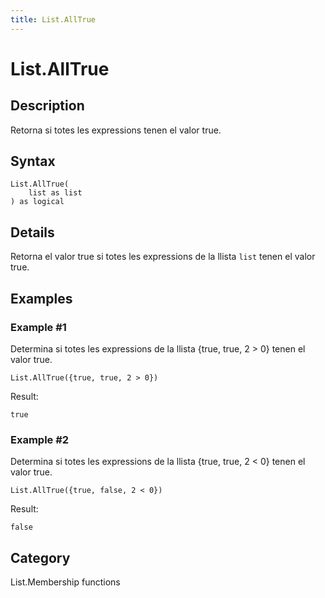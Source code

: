 ```yaml
---
title: List.AllTrue
---
```


# List.AllTrue


## Description

Retorna si totes les expressions tenen el valor true.


## Syntax

```powerquery
List.AllTrue(
    list as list
) as logical
```


## Details

Retorna el valor true si totes les expressions de la llista <code>list</code> tenen el valor true.


## Examples

### Example #1 
Determina si totes les expressions de la llista \{true, true, 2 &gt; 0} tenen el valor true.
```powerquery
List.AllTrue({true, true, 2 > 0})
```

Result: 
```powerquery
true
```


### Example #2 
Determina si totes les expressions de la llista \{true, true, 2 &lt; 0} tenen el valor true.
```powerquery
List.AllTrue({true, false, 2 < 0})
```

Result: 
```powerquery
false
```




## Category
List.Membership functions
